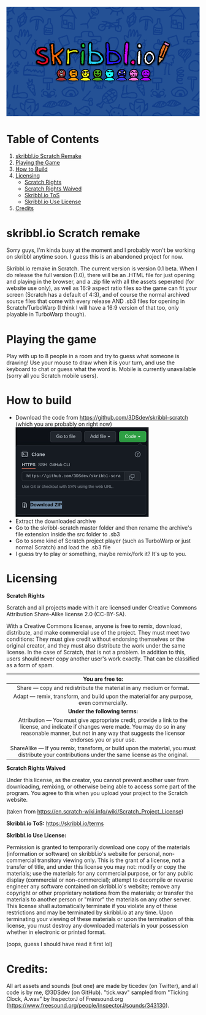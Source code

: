 ![Skribbl.io thumbnail](https://github.com/3DSdev/skribbl-scratch/blob/main/media/thumbnail.png?raw=true)

# Table of Contents

1. [skribbl.io Scratch Remake](#1)
2. [Playing the Game](#2)
3. [How to Build](#3)
4. [Licensing](#4)
   - [Scratch Rights](#4.1)
   - [Scratch Rights Waived](#4.2)
   - [Skribbl.io ToS](#4.3)
   - [Skribbl.io Use License](#4.4)
6. [Credits](#5)

# skribbl.io Scratch remake <a name="1"></a>

Sorry guys, I'm kinda busy at the moment and I probably won't be working on skribbl anytime soon. I guess this is an abandoned project for now.

Skribbl.io remake in Scratch.
The current version is version 0.1 beta.
When I do release the full version (1.0), there will be an .HTML file for just opening and playing in the browser, and a .zip file with all the assets seperated (for website use only), as well as 16:9 aspect ratio files so the game can fit your screen (Scratch has a default of 4:3), and of course the normal archived source files that come with every release AND .sb3 files for opening in Scratch/TurboWarp (I think I will have a 16:9 version of that too, only playable in TurboWarp though).

# Playing the game <a name="2"></a>

Play with up to 8 people in a room and try to guess what someone is drawing!
Use your mouse to draw when it is your turn, and use the keyboard to chat or guess what the word is.
Mobile is currently unavailable (sorry all you Scratch mobile users).

# How to build <a name="3"></a>

- Download the code from https://github.com/3DSdev/skribbl-scratch (which you are probably on right now)
![Downloading the repo](https://github.com/3DSdev/skribbl-scratch/blob/main/media/download-repo.png?raw=true)
- Extract the downloaded archive
- Go to the skribbl-scratch master folder and then rename the archive's file extension inside the src folder to .sb3
- Go to some kind of Scratch project player (such as TurboWarp or just normal Scratch) and load the .sb3 file
- I guess try to play or something, maybe remix/fork it? It's up to you.

# Licensing <a name="4"></a>

**Scratch Rights** <a name="4.1"></a>

Scratch and all projects made with it are licensed under Creative Commons Attribution Share-Alike license 2.0 (CC-BY-SA).

With a Creative Commons license, anyone is free to remix, download, distribute, and make commercial use of the project. They must meet two conditions: They must give credit without endorsing themselves or the original creator, and they must also distribute the work under the same license. In the case of Scratch, that is not a problem. In addition to this, users should never copy another user's work exactly. That can be classified as a form of spam.

|                                                                                                        **You are free to:**                                                                                                       |
|:---------------------------------------------------------------------------------------------------------------------------------------------------------------------------------------------------------------------------------:|
| Share — copy and redistribute the material in any medium or format.                                                                                                                                                               |
| Adapt — remix, transform, and build upon the material for any purpose, even commercially.                                                                                                                                         |
|                                                                                                   **Under the following terms:**                                                                                                  |
| Attribution — You must give appropriate credit, provide a link to the license, and indicate if changes were made. You may do so in any reasonable manner, but not in any way that suggests the licensor endorses you or your use. |
| ShareAlike — If you remix, transform, or build upon the material, you must distribute your contributions under the same license as the original.                                                                                  |

**Scratch Rights Waived** <a name="4.2"></a>

Under this license, as the creator, you cannot prevent another user from downloading, remixing, or otherwise being able to access some part of the program. You agree to this when you upload your project to the Scratch website.

(taken from https://en.scratch-wiki.info/wiki/Scratch_Project_License)

**Skribbl.io ToS:** <a name="4.3"></a>
https://skribbl.io/terms

**Skribbl.io Use License:** <a name="4.4"></a>

Permission is granted to temporarily download one copy of the materials (information or software) on skribbl.io's website for personal, non-commercial transitory viewing only. This is the grant of a license, not a transfer of title, and under this license you may not:
modify or copy the materials;
use the materials for any commercial purpose, or for any public display (commercial or non-commercial);
attempt to decompile or reverse engineer any software contained on skribbl.io's website;
remove any copyright or other proprietary notations from the materials; or
transfer the materials to another person or "mirror" the materials on any other server.
This license shall automatically terminate if you violate any of these restrictions and may be terminated by skribbl.io at any time. Upon terminating your viewing of these materials or upon the termination of this license, you must destroy any downloaded materials in your possession whether in electronic or printed format.

(oops, guess I should have read it first lol)

# Credits: <a name="5"></a>

All art assets and sounds (but one) are made by ticedev (on Twitter), and all code is by me, @3DSdev (on GitHub). "tick.wav" sampled from "Ticking Clock, A.wav" by InspectorJ of Freesound.org (https://www.freesound.org/people/InspectorJ/sounds/343130). 
